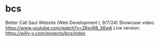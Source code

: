 # bcs
Better Call Saul Website (Web Development I, 9/7/24)
Showcase video: https://www.youtube.com/watch?v=2RsnR8_X6wA
Live version: https://willy-v.com/projects/bcs/index
